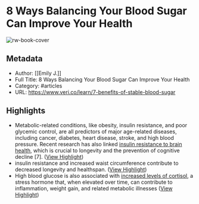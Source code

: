 # 8 Ways Balancing Your Blood Sugar Can Improve Your Health

![rw-book-cover](https://images.prismic.io/veri-dev/35ee829e-a25d-43d5-aea5-e9b0fdcb39f7_13062022_Veri_Day28356.png?auto=compress,format)

## Metadata
- Author: [[Emily J.]]
- Full Title: 8 Ways Balancing Your Blood Sugar Can Improve Your Health
- Category: #articles
- URL: https://www.veri.co/learn/7-benefits-of-stable-blood-sugar

## Highlights
- Metabolic-related conditions, like obesity, insulin resistance, and poor glycemic control, are all predictors of major age-related diseases, including cancer, diabetes, heart disease, stroke, and high blood pressure.
  Recent research has also linked [insulin resistance to brain health](https://www.ncbi.nlm.nih.gov/pmc/articles/PMC4319489/), which is crucial to longevity and the prevention of cognitive decline [7]. ([View Highlight](https://read.readwise.io/read/01h2dmbp6sj0wvkys9xjhd21mc))
- insulin resistance and increased waist circumference contribute to decreased longevity and healthspan. ([View Highlight](https://read.readwise.io/read/01h2dmc0v31kbqax9pyqwtkzfb))
- High blood glucose is also associated with [increased levels of cortisol](https://www.sciencedirect.com/science/article/abs/pii/S0306453020301177), a stress hormone that, when elevated over time, can contribute to inflammation, weight gain, and related metabolic illnesses ([View Highlight](https://read.readwise.io/read/01h2dmcr9281p7bxy867x69ckf))
